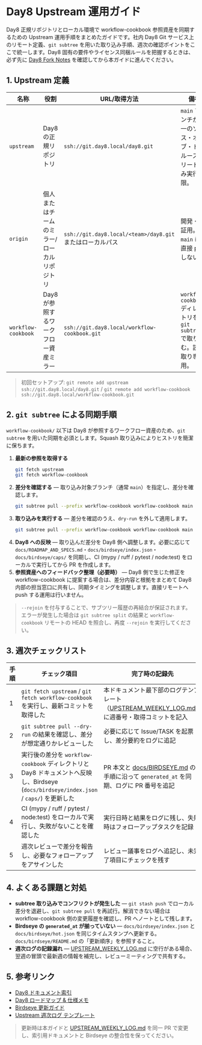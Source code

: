 # Day8 Upstream 運用ガイド

Day8 正規リポジトリとローカル環境で workflow-cookbook 参照資産を同期するための Upstream 運用手順をまとめたガイドです。社内 Day8 Git サービス上のリモート定義、`git subtree` を用いた取り込み手順、週次の確認ポイントをここで統一します。Day8 固有の要件やライセンス同梱ルールを把握するときは、必ず先に [Day8 Fork Notes](FORK_NOTES.md) を確認してから本ガイドに進んでください。

## 1. Upstream 定義

| 名称 | 役割 | URL/取得方法 | 備考 |
| --- | --- | --- | --- |
| `upstream` | Day8 の正規リポジトリ | `ssh://git.day8.local/day8.git` | `main` ブランチが単一のソース・オブ・トゥルース。リードのみ実行権限。 |
| `origin` | 個人またはチームのミラー/ローカルリポジトリ | `ssh://git.day8.local/<team>/day8.git` またはローカルパス | 開発・検証用。`main` には直接 push しない。 |
| `workflow-cookbook` | Day8 が参照するワークフロー資産ミラー | `ssh://git.day8.local/workflow-cookbook.git` | `workflow-cookbook/` ディレクトリを `git subtree` で取り込む。読み取り専用。 |

> 初回セットアップ: `git remote add upstream ssh://git.day8.local/day8.git` / `git remote add workflow-cookbook ssh://git.day8.local/workflow-cookbook.git`

## 2. `git subtree` による同期手順

`workflow-cookbook/` 以下は Day8 が参照するワークフロー資産のため、`git subtree` を用いた同期を必須とします。Squash 取り込みによりヒストリを簡潔に保ちます。

1. **最新の参照を取得する**
   ```bash
   git fetch upstream
   git fetch workflow-cookbook
   ```
2. **差分を確認する** — 取り込み対象ブランチ（通常 `main`）を指定し、差分を確認します。
   ```bash
   git subtree pull --prefix workflow-cookbook workflow-cookbook main --squash --rejoin --dry-run
   ```
3. **取り込みを実行する** — 差分を確認のうえ、`dry-run` を外して適用します。
   ```bash
   git subtree pull --prefix workflow-cookbook workflow-cookbook main --squash --rejoin
   ```
4. **Day8 への反映** — 取り込んだ差分を Day8 側へ調整します。必要に応じて `docs/ROADMAP_AND_SPECS.md`・`docs/birdseye/index.json`・`docs/birdseye/caps/` を同期し、CI (mypy / ruff / pytest / node:test) をローカルで実行してから PR を作成します。
5. **参照資産へのフィードバック整理（必要時）** — Day8 側で生じた修正を workflow-cookbook に提案する場合は、差分内容と根拠をまとめて Day8 内部の担当窓口に共有し、同期タイミングを調整します。直接リモートへ push する運用は行いません。

> `--rejoin` を付与することで、サブツリー履歴の再結合が保証されます。エラーが発生した場合は `git subtree split` の結果と `workflow-cookbook` リモートの HEAD を照合し、再度 `--rejoin` を実行してください。

## 3. 週次チェックリスト

| 手順 | チェック項目 | 完了時の記録先 |
| --- | --- | --- |
| 1 | `git fetch upstream` / `git fetch workflow-cookbook` を実行し、最新コミットを取得した | 本ドキュメント最下部のログテンプレート（[UPSTREAM_WEEKLY_LOG.md](UPSTREAM_WEEKLY_LOG.md)）に週番号・取得コミットを記入 |
| 2 | `git subtree pull --dry-run` の結果を確認し、差分が想定通りかレビューした | 必要に応じて Issue/TASK を起票し、差分要約をログに追記 |
| 3 | 実行後の差分を `workflow-cookbook` ディレクトリと Day8 ドキュメントへ反映し、Birdseye (`docs/birdseye/index.json` / `caps/`) を更新した | PR 本文と [docs/BIRDSEYE.md](BIRDSEYE.md) の手順に沿って `generated_at` を同期、ログに PR 番号を追記 |
| 4 | CI (mypy / ruff / pytest / node:test) をローカルで実行し、失敗がないことを確認した | 実行日時と結果をログに残し、失敗時はフォローアップタスクを記録 |
| 5 | 週次レビューで差分を報告し、必要なフォローアップをアサインした | レビュー議事をログへ追記し、未完了項目にチェックを残す |

## 4. よくある課題と対処

- **subtree 取り込みでコンフリクトが発生した** — `git stash push` でローカル差分を退避し、`git subtree pull` を再試行。解消できない場合は workflow-cookbook 側の変更履歴を確認し、PR へノートとして残します。
- **Birdseye の `generated_at` が揃っていない** — `docs/birdseye/index.json` と `docs/birdseye/hot.json` を同じタイムスタンプへ更新する。`docs/birdseye/README.md` の「更新順序」を参照すること。
- **週次ログの記録漏れ** — [UPSTREAM_WEEKLY_LOG.md](UPSTREAM_WEEKLY_LOG.md) に空行がある場合、翌週の冒頭で最新週の情報を補完し、レビューミーティングで共有する。

## 5. 参考リンク

- [Day8 ドキュメント索引](README.md)
- [Day8 ロードマップ & 仕様メモ](ROADMAP_AND_SPECS.md)
- [Birdseye 更新ガイド](birdseye/README.md)
- [Upstream 週次ログ テンプレート](UPSTREAM_WEEKLY_LOG.md)

> 更新時は本ガイドと [UPSTREAM_WEEKLY_LOG.md](UPSTREAM_WEEKLY_LOG.md) を同一 PR で変更し、索引用ドキュメントと Birdseye の整合性を保ってください。
